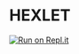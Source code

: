 # HEXLET

[![Run on Repl.it](https://repl.it/badge/github/kuklinv/HEXLET)](https://repl.it/github/kuklinv/HEXLET)
